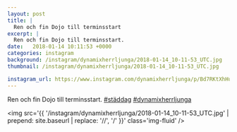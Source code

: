```yaml
---
layout: post
title: |
  Ren och fin Dojo till terminsstart
excerpt: |
  Ren och fin Dojo till terminsstart.   
date:   2018-01-14 10:11:53 +0000
categories: instagram
background: /instagram/dynamixherrljunga/2018-01-14_10-11-53_UTC.jpg
thumbnail: /instagram/dynamixherrljunga/2018-01-14_10-11-53_UTC.jpg

instagram_url: https://www.instagram.com/dynamixherrljunga/p/Bd7RKtXhHuH
---
```

Ren och fin Dojo till terminsstart. [#städdag](https://www.instagram.com/explore/tags/städdag/)  [#dynamixherrljunga](https://www.instagram.com/explore/tags/dynamixherrljunga/)



<img src='{{ '/instagram/dynamixherrljunga/2018-01-14_10-11-53_UTC.jpg' | prepend: site.baseurl | replace: '//', '/' }}' class='img-fluid' />
